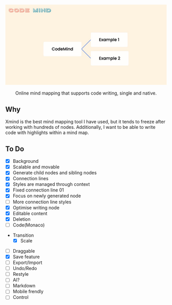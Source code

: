 ![Code Mind](./screenshot.jpg)

<div align="center">
Online mind mapping that supports code writing, single and native.
</div>

## Why

Xmind is the best mind mapping tool I have used, but it tends to freeze after working with hundreds of nodes. Additionally, I want to be able to write code with highlights within a mind map.

## To Do

- [x] Background
- [x] Scalable and movable
- [x] Generate child nodes and sibling nodes
- [x] Connection lines
- [x] Styles are managed through context
- [x] Fixed connection line 01
- [x] Focus on newly generated node
- [ ] More connection line styles
- [x] Optimise writing node
- [x] Editable content
- [x] Deletion
- [ ] Code(Monaco)
- Transition
  - [x] Scale
- [ ] Draggable
- [x] Save feature
- [ ] Export/Import
- [ ] Undo/Redo
- [ ] Restyle
- [ ] AI?
- [ ] Markdown
- [ ] Mobile frendly
- [ ] Control
